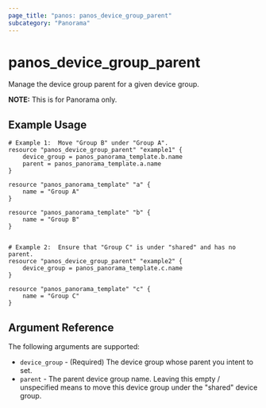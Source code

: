 ```yaml
---
page_title: "panos: panos_device_group_parent"
subcategory: "Panorama"
---
```



# panos_device_group_parent

Manage the device group parent for a given device group.

**NOTE:** This is for Panorama only.


## Example Usage

```hcl
# Example 1:  Move "Group B" under "Group A".
resource "panos_device_group_parent" "example1" {
    device_group = panos_panorama_template.b.name
    parent = panos_panorama_template.a.name
}

resource "panos_panorama_template" "a" {
    name = "Group A"
}

resource "panos_panorama_template" "b" {
    name = "Group B"
}


# Example 2:  Ensure that "Group C" is under "shared" and has no parent.
resource "panos_device_group_parent" "example2" {
    device_group = panos_panorama_template.c.name
}

resource "panos_panorama_template" "c" {
    name = "Group C"
}
```


## Argument Reference

The following arguments are supported:

* `device_group` - (Required) The device group whose parent you intent to set.
* `parent` - The parent device group name.  Leaving this empty / unspecified
  means to move this device group under the "shared" device group.
